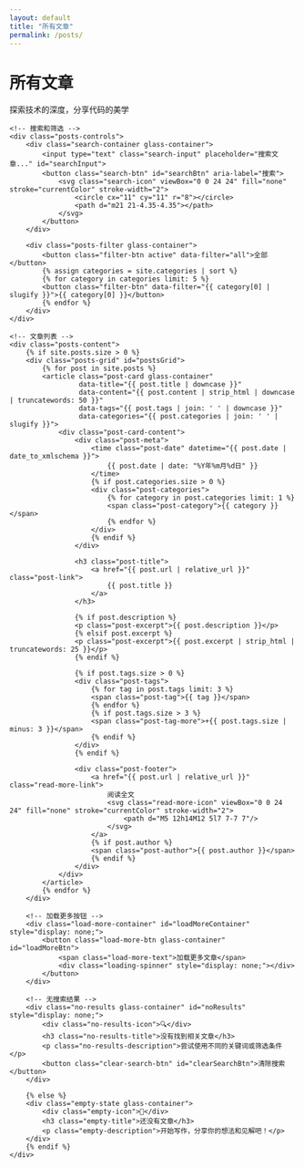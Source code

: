 ```yaml
---
layout: default
title: "所有文章"
permalink: /posts/
---
```


<div class="posts-page">
    <div class="posts-header glass-container">
        <h1 class="posts-title">所有文章</h1>
        <p class="posts-description">探索技术的深度，分享代码的美学</p>
    </div>
    
    <!-- 搜索和筛选 -->
    <div class="posts-controls">
        <div class="search-container glass-container">
            <input type="text" class="search-input" placeholder="搜索文章..." id="searchInput">
            <button class="search-btn" id="searchBtn" aria-label="搜索">
                <svg class="search-icon" viewBox="0 0 24 24" fill="none" stroke="currentColor" stroke-width="2">
                    <circle cx="11" cy="11" r="8"></circle>
                    <path d="m21 21-4.35-4.35"></path>
                </svg>
            </button>
        </div>
        
        <div class="posts-filter glass-container">
            <button class="filter-btn active" data-filter="all">全部</button>
            {% assign categories = site.categories | sort %}
            {% for category in categories limit: 5 %}
            <button class="filter-btn" data-filter="{{ category[0] | slugify }}">{{ category[0] }}</button>
            {% endfor %}
        </div>
    </div>
    
    <!-- 文章列表 -->
    <div class="posts-content">
        {% if site.posts.size > 0 %}
        <div class="posts-grid" id="postsGrid">
            {% for post in site.posts %}
            <article class="post-card glass-container" 
                     data-title="{{ post.title | downcase }}"
                     data-content="{{ post.content | strip_html | downcase | truncatewords: 50 }}"
                     data-tags="{{ post.tags | join: ' ' | downcase }}"
                     data-categories="{{ post.categories | join: ' ' | slugify }}">
                <div class="post-card-content">
                    <div class="post-meta">
                        <time class="post-date" datetime="{{ post.date | date_to_xmlschema }}">
                            {{ post.date | date: "%Y年%m月%d日" }}
                        </time>
                        {% if post.categories.size > 0 %}
                        <div class="post-categories">
                            {% for category in post.categories limit: 1 %}
                            <span class="post-category">{{ category }}</span>
                            {% endfor %}
                        </div>
                        {% endif %}
                    </div>
                    
                    <h3 class="post-title">
                        <a href="{{ post.url | relative_url }}" class="post-link">
                            {{ post.title }}
                        </a>
                    </h3>
                    
                    {% if post.description %}
                    <p class="post-excerpt">{{ post.description }}</p>
                    {% elsif post.excerpt %}
                    <p class="post-excerpt">{{ post.excerpt | strip_html | truncatewords: 25 }}</p>
                    {% endif %}
                    
                    {% if post.tags.size > 0 %}
                    <div class="post-tags">
                        {% for tag in post.tags limit: 3 %}
                        <span class="post-tag">{{ tag }}</span>
                        {% endfor %}
                        {% if post.tags.size > 3 %}
                        <span class="post-tag-more">+{{ post.tags.size | minus: 3 }}</span>
                        {% endif %}
                    </div>
                    {% endif %}
                    
                    <div class="post-footer">
                        <a href="{{ post.url | relative_url }}" class="read-more-link">
                            阅读全文
                            <svg class="read-more-icon" viewBox="0 0 24 24" fill="none" stroke="currentColor" stroke-width="2">
                                <path d="M5 12h14M12 5l7 7-7 7"/>
                            </svg>
                        </a>
                        {% if post.author %}
                        <span class="post-author">{{ post.author }}</span>
                        {% endif %}
                    </div>
                </div>
            </article>
            {% endfor %}
        </div>
        
        <!-- 加载更多按钮 -->
        <div class="load-more-container" id="loadMoreContainer" style="display: none;">
            <button class="load-more-btn glass-container" id="loadMoreBtn">
                <span class="load-more-text">加载更多文章</span>
                <div class="loading-spinner" style="display: none;"></div>
            </button>
        </div>
        
        <!-- 无搜索结果 -->
        <div class="no-results glass-container" id="noResults" style="display: none;">
            <div class="no-results-icon">🔍</div>
            <h3 class="no-results-title">没有找到相关文章</h3>
            <p class="no-results-description">尝试使用不同的关键词或筛选条件</p>
            <button class="clear-search-btn" id="clearSearchBtn">清除搜索</button>
        </div>
        
        {% else %}
        <div class="empty-state glass-container">
            <div class="empty-icon">📝</div>
            <h3 class="empty-title">还没有文章</h3>
            <p class="empty-description">开始写作，分享你的想法和见解吧！</p>
        </div>
        {% endif %}
    </div>
</div>

<style>
.posts-controls {
    display: flex;
    flex-direction: column;
    gap: var(--spacing-lg);
    margin-bottom: var(--spacing-2xl);
}

.search-container {
    padding: var(--spacing-md);
}

.posts-filter {
    padding: var(--spacing-md);
    display: flex;
    gap: var(--spacing-sm);
    flex-wrap: wrap;
    justify-content: center;
}

.post-categories {
    display: flex;
    gap: var(--spacing-xs);
}

.post-category {
    background: rgba(139, 92, 246, 0.2);
    color: var(--accent-purple);
    padding: 0.25rem 0.5rem;
    border-radius: var(--radius-sm);
    font-size: 0.75rem;
    font-weight: 500;
    border: 1px solid rgba(139, 92, 246, 0.3);
}

.post-tag-more {
    background: rgba(255, 255, 255, 0.1);
    color: var(--secondary-text-color);
    padding: 0.25rem 0.5rem;
    border-radius: var(--radius-sm);
    font-size: 0.75rem;
    font-weight: 500;
    border: 1px solid rgba(255, 255, 255, 0.2);
}

.post-author {
    color: var(--secondary-text-color);
    font-size: 0.875rem;
}

.load-more-container {
    display: flex;
    justify-content: center;
    margin-top: var(--spacing-2xl);
}

.load-more-btn {
    padding: var(--spacing-md) var(--spacing-xl);
    background: none;
    border: none;
    color: var(--accent-glow-color);
    font-weight: 500;
    cursor: pointer;
    transition: all 0.3s ease;
    display: flex;
    align-items: center;
    gap: var(--spacing-sm);
}

.load-more-btn:hover {
    background: rgba(0, 212, 255, 0.1);
    transform: translateY(-2px);
    text-shadow: 0 0 10px rgba(0, 212, 255, 0.5);
}

.no-results {
    text-align: center;
    padding: var(--spacing-2xl);
    margin-top: var(--spacing-xl);
}

.no-results-icon {
    font-size: 3rem;
    margin-bottom: var(--spacing-md);
    opacity: 0.5;
}

.no-results-title {
    color: var(--primary-text-color);
    font-size: 1.5rem;
    font-weight: 600;
    margin-bottom: var(--spacing-sm);
}

.no-results-description {
    color: var(--secondary-text-color);
    margin-bottom: var(--spacing-lg);
}

.clear-search-btn {
    background: rgba(0, 212, 255, 0.1);
    color: var(--accent-glow-color);
    border: 1px solid rgba(0, 212, 255, 0.3);
    padding: var(--spacing-sm) var(--spacing-lg);
    border-radius: var(--radius-sm);
    font-weight: 500;
    cursor: pointer;
    transition: all 0.3s ease;
}

.clear-search-btn:hover {
    background: rgba(0, 212, 255, 0.2);
    text-shadow: 0 0 10px rgba(0, 212, 255, 0.5);
    transform: translateY(-2px);
}

@media (max-width: 768px) {
    .posts-controls {
        gap: var(--spacing-md);
    }
    
    .posts-filter {
        gap: var(--spacing-xs);
    }
    
    .filter-btn {
        font-size: 0.875rem;
        padding: 0.5rem 0.75rem;
    }
}
</style>

<script>
document.addEventListener('DOMContentLoaded', function() {
    const searchInput = document.getElementById('searchInput');
    const searchBtn = document.getElementById('searchBtn');
    const filterBtns = document.querySelectorAll('.filter-btn');
    const postsGrid = document.getElementById('postsGrid');
    const noResults = document.getElementById('noResults');
    const clearSearchBtn = document.getElementById('clearSearchBtn');
    const postCards = document.querySelectorAll('.post-card');
    
    let currentFilter = 'all';
    let currentSearch = '';
    
    // 搜索功能
    function performSearch() {
        currentSearch = searchInput.value.toLowerCase().trim();
        filterPosts();
    }
    
    // 筛选功能
    function filterPosts() {
        let visibleCount = 0;
        
        postCards.forEach(card => {
            const title = card.dataset.title || '';
            const content = card.dataset.content || '';
            const tags = card.dataset.tags || '';
            const categories = card.dataset.categories || '';
            
            // 搜索匹配
            const searchMatch = !currentSearch || 
                title.includes(currentSearch) || 
                content.includes(currentSearch) || 
                tags.includes(currentSearch);
            
            // 分类筛选
            const categoryMatch = currentFilter === 'all' || 
                categories.includes(currentFilter);
            
            if (searchMatch && categoryMatch) {
                card.style.display = 'block';
                visibleCount++;
            } else {
                card.style.display = 'none';
            }
        });
        
        // 显示/隐藏无结果提示
        if (visibleCount === 0 && (currentSearch || currentFilter !== 'all')) {
            noResults.style.display = 'block';
            postsGrid.style.display = 'none';
        } else {
            noResults.style.display = 'none';
            postsGrid.style.display = 'grid';
        }
    }
    
    // 搜索事件
    searchInput.addEventListener('input', debounce(performSearch, 300));
    searchBtn.addEventListener('click', performSearch);
    
    // 回车搜索
    searchInput.addEventListener('keypress', function(e) {
        if (e.key === 'Enter') {
            performSearch();
        }
    });
    
    // 筛选按钮事件
    filterBtns.forEach(btn => {
        btn.addEventListener('click', function() {
            // 移除所有活跃状态
            filterBtns.forEach(b => b.classList.remove('active'));
            
            // 添加当前活跃状态
            this.classList.add('active');
            
            // 更新筛选条件
            currentFilter = this.dataset.filter;
            filterPosts();
        });
    });
    
    // 清除搜索
    clearSearchBtn.addEventListener('click', function() {
        searchInput.value = '';
        currentSearch = '';
        currentFilter = 'all';
        
        // 重置筛选按钮
        filterBtns.forEach(btn => btn.classList.remove('active'));
        filterBtns[0].classList.add('active');
        
        filterPosts();
    });
    
    // 防抖函数
    function debounce(func, wait) {
        let timeout;
        return function executedFunction(...args) {
            const later = () => {
                clearTimeout(timeout);
                func(...args);
            };
            clearTimeout(timeout);
            timeout = setTimeout(later, wait);
        };
    }
    
    // 初始化
    filterPosts();
});
</script>